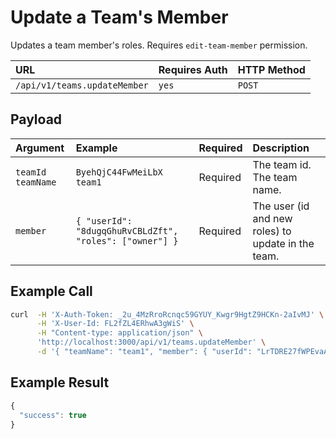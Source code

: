 # Update a Team's Member

Updates a team member's roles. Requires `edit-team-member` permission.

| URL | Requires Auth | HTTP Method |
| :--- | :--- | :--- |
| `/api/v1/teams.updateMember` | `yes` | `POST` |

## Payload

| Argument | Example | Required | Description |
| :--- | :--- | :--- | :--- |
| `teamId`    `teamName` | `ByehQjC44FwMeiLbX`    `team1` | Required | The team id.    The team name. |
| `member` | `{ "userId": "8dugqGhuRvCBLdZft", "roles": ["owner"] }` | Required | The user \(id and new roles\) to update in the team. |

## Example Call

```bash
curl  -H 'X-Auth-Token: _2u_4MzRroRcnqc59GYUY_Kwgr9HgtZ9HCKn-2aIvMJ' \
      -H 'X-User-Id: FL2fZL4ERhwA3gWiS' \
      -H "Content-type: application/json" \
      'http://localhost:3000/api/v1/teams.updateMember' \
      -d '{ "teamName": "team1", "member": { "userId": "LrTDRE27fWPEvaAwC", "roles": ["owner"] } }'
```

## Example Result

```javascript
{
  "success": true
}
```

